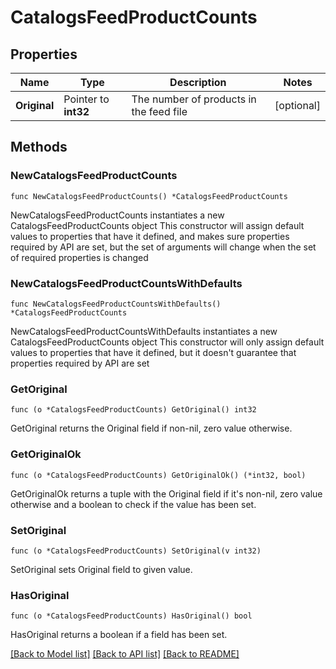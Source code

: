# CatalogsFeedProductCounts

## Properties

Name | Type | Description | Notes
------------ | ------------- | ------------- | -------------
**Original** | Pointer to **int32** | The number of products in the feed file | [optional] 

## Methods

### NewCatalogsFeedProductCounts

`func NewCatalogsFeedProductCounts() *CatalogsFeedProductCounts`

NewCatalogsFeedProductCounts instantiates a new CatalogsFeedProductCounts object
This constructor will assign default values to properties that have it defined,
and makes sure properties required by API are set, but the set of arguments
will change when the set of required properties is changed

### NewCatalogsFeedProductCountsWithDefaults

`func NewCatalogsFeedProductCountsWithDefaults() *CatalogsFeedProductCounts`

NewCatalogsFeedProductCountsWithDefaults instantiates a new CatalogsFeedProductCounts object
This constructor will only assign default values to properties that have it defined,
but it doesn't guarantee that properties required by API are set

### GetOriginal

`func (o *CatalogsFeedProductCounts) GetOriginal() int32`

GetOriginal returns the Original field if non-nil, zero value otherwise.

### GetOriginalOk

`func (o *CatalogsFeedProductCounts) GetOriginalOk() (*int32, bool)`

GetOriginalOk returns a tuple with the Original field if it's non-nil, zero value otherwise
and a boolean to check if the value has been set.

### SetOriginal

`func (o *CatalogsFeedProductCounts) SetOriginal(v int32)`

SetOriginal sets Original field to given value.

### HasOriginal

`func (o *CatalogsFeedProductCounts) HasOriginal() bool`

HasOriginal returns a boolean if a field has been set.


[[Back to Model list]](../README.md#documentation-for-models) [[Back to API list]](../README.md#documentation-for-api-endpoints) [[Back to README]](../README.md)


